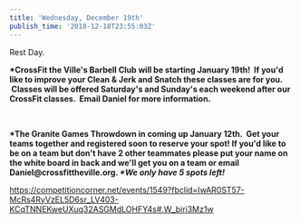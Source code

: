 ```yaml
---
title: 'Wednesday, December 19th'
publish_time: '2018-12-18T23:55:03Z'
---
```


Rest Day.

**\*CrossFit the Ville's Barbell Club will be starting January 19th!  If
you'd like to improve your Clean & Jerk and Snatch these classes are for
you.  Classes will be offered Saturday's and Sunday's each weekend after
our CrossFit classes.  Email Daniel for more information.**

 

**\*The Granite Games Throwdown in coming up January 12th.  Get your
teams together and registered soon to reserve your spot! If you'd like
to be on a team but don't have 2 other teammates please put your name on
the white board in back and we'll get you on a team or email
Daniel\@crossfittheville.org. *\*We only have 5 spots left!***

<https://competitioncorner.net/events/1549?fbclid=IwAR0ST57-McRs4RyVzEL5D6sr_LV403-KCqTNNEKweUXuq32ASGMdLOHFY4s#.W_biri3Mz1w>
